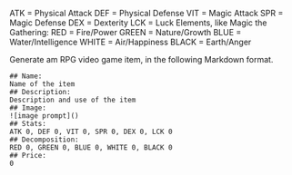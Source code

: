 ATK = Physical Attack
DEF = Physical Defense
VIT = Magic Attack
SPR = Magic Defense
DEX = Dexterity
LCK = Luck
Elements, like Magic the Gathering:
RED = Fire/Power
GREEN = Nature/Growth
BLUE = Water/Intelligence
WHITE = Air/Happiness
BLACK = Earth/Anger

Generate am RPG video game item, in the following Markdown format.

```
## Name:
Name of the item
## Description:
Description and use of the item
## Image:
![image prompt]()
## Stats:
ATK 0, DEF 0, VIT 0, SPR 0, DEX 0, LCK 0
## Decomposition:
RED 0, GREEN 0, BLUE 0, WHITE 0, BLACK 0
## Price:
0
```